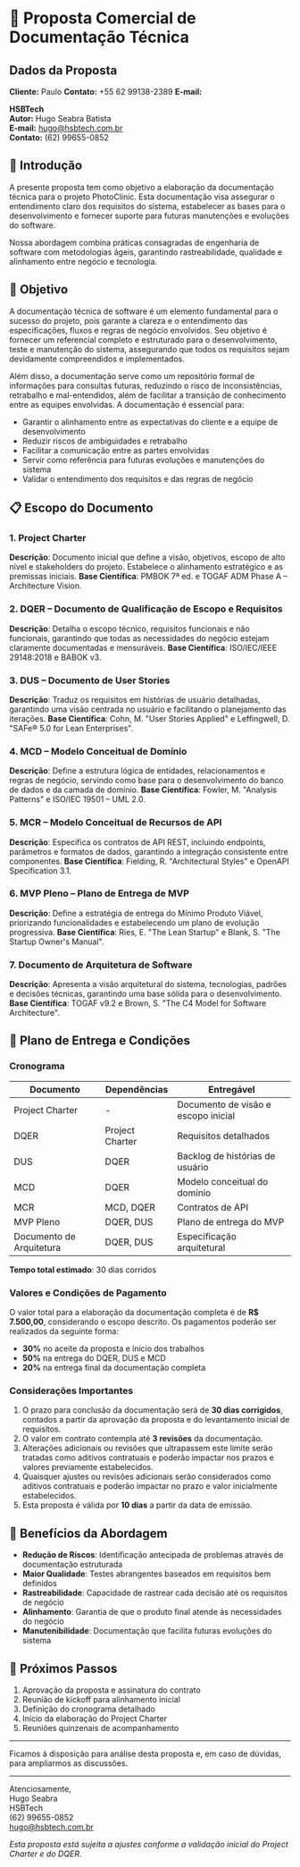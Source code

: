 # 📄 Proposta Comercial de Documentação Técnica

## Dados da Proposta

**Cliente:** Paulo
**Contato:** +55 62 99138-2389
**E-mail:**  

**HSBTech**  
**Autor:** Hugo Seabra Batista  
**E-mail:** hugo@hsbtech.com.br  
**Contato:** (62) 99655-0852

## 📌 Introdução

A presente proposta tem como objetivo a elaboração da documentação técnica para o projeto PhotoClinic. Esta documentação visa assegurar o entendimento claro dos requisitos do sistema, estabelecer as bases para o desenvolvimento e fornecer suporte para futuras manutenções e evoluções do software. 

Nossa abordagem combina práticas consagradas de engenharia de software com metodologias ágeis, garantindo rastreabilidade, qualidade e alinhamento entre negócio e tecnologia.

## 🎯 Objetivo

A documentação técnica de software é um elemento fundamental para o sucesso do projeto, pois garante a clareza e o entendimento das especificações, fluxos e regras de negócio envolvidos. Seu objetivo é fornecer um referencial completo e estruturado para o desenvolvimento, teste e manutenção do sistema, assegurando que todos os requisitos sejam devidamente compreendidos e implementados.

Além disso, a documentação serve como um repositório formal de informações para consultas futuras, reduzindo o risco de inconsistências, retrabalho e mal-entendidos, além de facilitar a transição de conhecimento entre as equipes envolvidas. A documentação é essencial para:

- Garantir o alinhamento entre as expectativas do cliente e a equipe de desenvolvimento
- Reduzir riscos de ambiguidades e retrabalho
- Facilitar a comunicação entre as partes envolvidas
- Servir como referência para futuras evoluções e manutenções do sistema
- Validar o entendimento dos requisitos e das regras de negócio

## 📋 Escopo do Documento

### 1. Project Charter
**Descrição**: Documento inicial que define a visão, objetivos, escopo de alto nível e stakeholders do projeto. Estabelece o alinhamento estratégico e as premissas iniciais.
**Base Científica**: PMBOK 7ª ed. e TOGAF ADM Phase A – Architecture Vision.

### 2. DQER – Documento de Qualificação de Escopo e Requisitos
**Descrição**: Detalha o escopo técnico, requisitos funcionais e não funcionais, garantindo que todas as necessidades do negócio estejam claramente documentadas e mensuráveis.
**Base Científica**: ISO/IEC/IEEE 29148:2018 e BABOK v3.

### 3. DUS – Documento de User Stories
**Descrição**: Traduz os requisitos em histórias de usuário detalhadas, garantindo uma visão centrada no usuário e facilitando o planejamento das iterações.
**Base Científica**: Cohn, M. "User Stories Applied" e Leffingwell, D. "SAFe® 5.0 for Lean Enterprises".

### 4. MCD – Modelo Conceitual de Domínio
**Descrição**: Define a estrutura lógica de entidades, relacionamentos e regras de negócio, servindo como base para o desenvolvimento do banco de dados e da camada de domínio.
**Base Científica**: Fowler, M. "Analysis Patterns" e ISO/IEC 19501 – UML 2.0.

### 5. MCR – Modelo Conceitual de Recursos de API
**Descrição**: Especifica os contratos de API REST, incluindo endpoints, parâmetros e formatos de dados, garantindo a integração consistente entre componentes.
**Base Científica**: Fielding, R. "Architectural Styles" e OpenAPI Specification 3.1.

### 6. MVP Pleno – Plano de Entrega de MVP
**Descrição**: Define a estratégia de entrega do Mínimo Produto Viável, priorizando funcionalidades e estabelecendo um plano de evolução progressiva.
**Base Científica**: Ries, E. "The Lean Startup" e Blank, S. "The Startup Owner's Manual".

### 7. Documento de Arquitetura de Software
**Descrição**: Apresenta a visão arquitetural do sistema, tecnologias, padrões e decisões técnicas, garantindo uma base sólida para o desenvolvimento.
**Base Científica**: TOGAF v9.2 e Brown, S. "The C4 Model for Software Architecture".

## 📅 Plano de Entrega e Condições

### Cronograma

| Documento | Dependências | Entregável |
|-----------|--------------|------------|
| Project Charter | - | Documento de visão e escopo inicial |
| DQER | Project Charter | Requisitos detalhados |
| DUS | DQER | Backlog de histórias de usuário |
| MCD | DQER | Modelo conceitual do domínio |
| MCR | MCD, DQER | Contratos de API |
| MVP Pleno | DQER, DUS | Plano de entrega do MVP |
| Documento de Arquitetura | DQER, DUS | Especificação arquitetural |

**Tempo total estimado**: 30 dias corridos

### Valores e Condições de Pagamento

O valor total para a elaboração da documentação completa é de **R$ 7.500,00**, considerando o escopo descrito. Os pagamentos poderão ser realizados da seguinte forma:

- **30%** no aceite da proposta e início dos trabalhos
- **50%** na entrega do DQER, DUS e MCD
- **20%** na entrega final da documentação completa

### Considerações Importantes

1. O prazo para conclusão da documentação será de **30 dias corrigidos**, contados a partir da aprovação da proposta e do levantamento inicial de requisitos.
2. O valor em contrato contempla até **3 revisões** da documentação.
3. Alterações adicionais ou revisões que ultrapassem este limite serão tratadas como aditivos contratuais e poderão impactar nos prazos e valores previamente estabelecidos.
4. Quaisquer ajustes ou revisões adicionais serão considerados como aditivos contratuais e poderão impactar no prazo e valor inicialmente estabelecidos.
5. Esta proposta é válida por **10 dias** a partir da data de emissão.

## 💼 Benefícios da Abordagem

- **Redução de Riscos**: Identificação antecipada de problemas através de documentação estruturada
- **Maior Qualidade**: Testes abrangentes baseados em requisitos bem definidos
- **Rastreabilidade**: Capacidade de rastrear cada decisão até os requisitos de negócio
- **Alinhamento**: Garantia de que o produto final atende às necessidades do negócio
- **Manutenibilidade**: Documentação que facilita futuras evoluções do sistema

## 📝 Próximos Passos

1. Aprovação da proposta e assinatura do contrato
2. Reunião de kickoff para alinhamento inicial
3. Definição do cronograma detalhado
4. Início da elaboração do Project Charter
5. Reuniões quinzenais de acompanhamento

---

Ficamos à disposição para análise desta proposta e, em caso de dúvidas, para ampliarmos as discussões.

______________

Atenciosamente,  
Hugo Seabra  
HSBTech  
(62) 99655-0852  
hugo@hsbtech.com.br

*Esta proposta está sujeita a ajustes conforme a validação inicial do Project Charter e do DQER.*